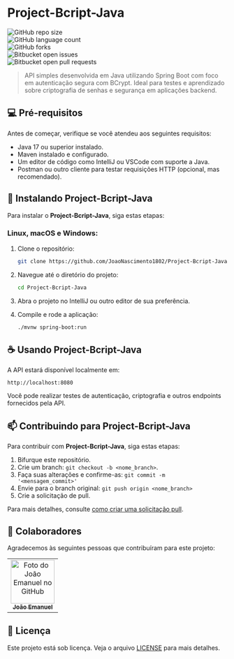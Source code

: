 # Project-Bcript-Java

![GitHub repo size](https://img.shields.io/github/repo-size/JoaoNascimento1802/Project-Bcript-Java?style=for-the-badge)  
![GitHub language count](https://img.shields.io/github/languages/count/JoaoNascimento1802/Project-Bcript-Java?style=for-the-badge)  
![GitHub forks](https://img.shields.io/github/forks/JoaoNascimento1802/Project-Bcript-Java?style=for-the-badge)  
![Bitbucket open issues](https://img.shields.io/bitbucket/issues/JoaoNascimento1802/Project-Bcript-Java?style=for-the-badge)  
![Bitbucket open pull requests](https://img.shields.io/bitbucket/pr-raw/JoaoNascimento1802/Project-Bcript-Java?style=for-the-badge)

> API simples desenvolvida em Java utilizando Spring Boot com foco em autenticação segura com BCrypt. Ideal para testes e aprendizado sobre criptografia de senhas e segurança em aplicações backend.

## 💻 Pré-requisitos

Antes de começar, verifique se você atendeu aos seguintes requisitos:

- Java 17 ou superior instalado.
- Maven instalado e configurado.
- Um editor de código como IntelliJ ou VSCode com suporte a Java.
- Postman ou outro cliente para testar requisições HTTP (opcional, mas recomendado).

## 🚀 Instalando Project-Bcript-Java

Para instalar o **Project-Bcript-Java**, siga estas etapas:

### Linux, macOS e Windows:

1. Clone o repositório:
   ```bash
   git clone https://github.com/JoaoNascimento1802/Project-Bcript-Java.git
   ```

2. Navegue até o diretório do projeto:
   ```bash
   cd Project-Bcript-Java
   ```

3. Abra o projeto no IntelliJ ou outro editor de sua preferência.

4. Compile e rode a aplicação:
   ```bash
   ./mvnw spring-boot:run
   ```

## ☕ Usando Project-Bcript-Java

A API estará disponível localmente em:  
```
http://localhost:8080
```

Você pode realizar testes de autenticação, criptografia e outros endpoints fornecidos pela API.

## 📫 Contribuindo para Project-Bcript-Java

Para contribuir com **Project-Bcript-Java**, siga estas etapas:

1. Bifurque este repositório.
2. Crie um branch: `git checkout -b <nome_branch>`.
3. Faça suas alterações e confirme-as: `git commit -m '<mensagem_commit>'`
4. Envie para o branch original: `git push origin <nome_branch>`
5. Crie a solicitação de pull.

Para mais detalhes, consulte [como criar uma solicitação pull](https://help.github.com/en/github/collaborating-with-issues-and-pull-requests/creating-a-pull-request).

## 🤝 Colaboradores

Agradecemos às seguintes pessoas que contribuíram para este projeto:

<table>
  <tr>
    <td align="center">
      <a href="https://github.com/JoaoNascimento1802">
        <img src="https://i.pinimg.com/736x/6d/83/b9/6d83b96e6f062c57dcbeb3e325ebcd10.jpg" width="100px;" alt="Foto do João Emanuel no GitHub"/><br>
        <sub>
          <b>João Emanuel</b>
        </sub>
      </a>
    </td>
  </tr>
</table>

## 📝 Licença

Este projeto está sob licença. Veja o arquivo [LICENSE](LICENSE.md) para mais detalhes.
